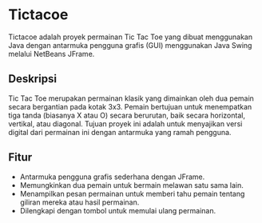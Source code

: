 # Tictacoe

Tictacoe adalah proyek permainan Tic Tac Toe yang dibuat menggunakan Java dengan antarmuka pengguna grafis (GUI) menggunakan Java Swing melalui NetBeans JFrame.

## Deskripsi

Tic Tac Toe merupakan permainan klasik yang dimainkan oleh dua pemain secara bergantian pada kotak 3x3. Pemain bertujuan untuk menempatkan tiga tanda (biasanya X atau O) secara berurutan, baik secara horizontal, vertikal, atau diagonal. Tujuan proyek ini adalah untuk menyajikan versi digital dari permainan ini dengan antarmuka yang ramah pengguna.

## Fitur

- Antarmuka pengguna grafis sederhana dengan JFrame.
- Memungkinkan dua pemain untuk bermain melawan satu sama lain.
- Menampilkan pesan permainan untuk memberi tahu pemain tentang giliran mereka atau hasil permainan.
- Dilengkapi dengan tombol untuk memulai ulang permainan.

